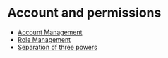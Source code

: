 Account and permissions
=======================

* [Account Management](account.md)
* [Role Management](role.md)
* [Separation of three powers](triple-authority-introduction.md)